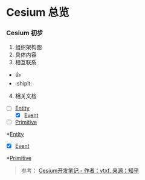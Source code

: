 # **Cesium 总览**
### Cesium 初步
1. 组织架构图
2. 具体内容
3. 相互联系
  - :+1:
  - :shipit:

4. 相关文档
  - [ ] [Entity](Cesium-Entity.md)
    - [x] [Event](Cesium-Event.md)
  - [ ] [Primitive](Cesium-Primitive.md)

<!-- Primitive -->

*[Entity](Cesium-Entity.md)
  * [x] [Event](Cesium-Event.md)

*[Primitive](Cesium-Primitive.md)

> 参考：
> [Cesium开发笔记 - 作者：vtxf, 来源：知乎](https://zhuanlan.zhihu.com/p/80904975)